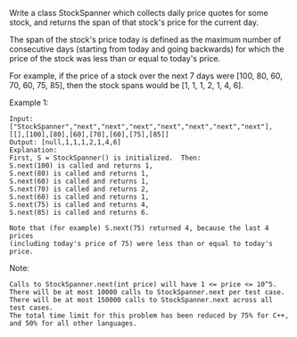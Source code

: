 Write a class StockSpanner which collects daily price quotes for some stock, and returns the span of that stock's price for the current day.

The span of the stock's price today is defined as the maximum number of consecutive days (starting from today and going backwards) for which the price of the stock was less than or equal to today's price.

For example, if the price of a stock over the next 7 days were [100, 80, 60, 70, 60, 75, 85], then the stock spans would be [1, 1, 1, 2, 1, 4, 6].

 

Example 1:

    Input: ["StockSpanner","next","next","next","next","next","next","next"], [[],[100],[80],[60],[70],[60],[75],[85]]
    Output: [null,1,1,1,2,1,4,6]
    Explanation: 
    First, S = StockSpanner() is initialized.  Then:
    S.next(100) is called and returns 1,
    S.next(80) is called and returns 1,
    S.next(60) is called and returns 1,
    S.next(70) is called and returns 2,
    S.next(60) is called and returns 1,
    S.next(75) is called and returns 4,
    S.next(85) is called and returns 6.
    
    Note that (for example) S.next(75) returned 4, because the last 4 prices
    (including today's price of 75) were less than or equal to today's price.
 

Note:

    Calls to StockSpanner.next(int price) will have 1 <= price <= 10^5.
    There will be at most 10000 calls to StockSpanner.next per test case.
    There will be at most 150000 calls to StockSpanner.next across all test cases.
    The total time limit for this problem has been reduced by 75% for C++, and 50% for all other languages.